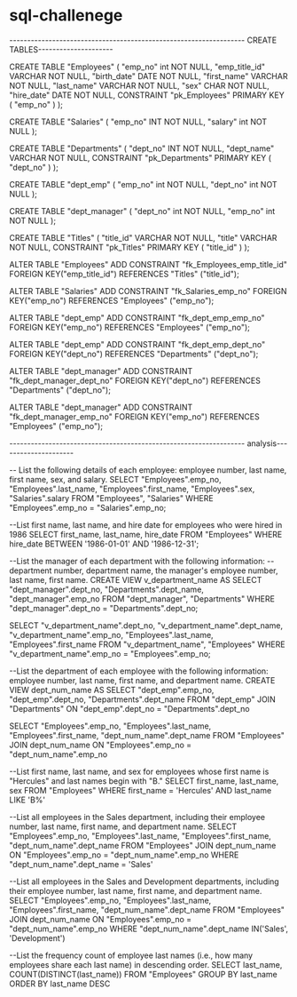 # sql-challenege

------------------------------------------------------------------ CREATE TABLES---------------------



CREATE TABLE "Employees" (
    "emp_no" int   NOT NULL,
    "emp_title_id" VARCHAR   NOT NULL,
    "birth_date" DATE   NOT NULL,
    "first_name" VARCHAR   NOT NULL,
    "last_name" VARCHAR   NOT NULL,
    "sex" CHAR   NOT NULL,
    "hire_date" DATE   NOT NULL,
    CONSTRAINT "pk_Employees" PRIMARY KEY (
        "emp_no"
     )
);

CREATE TABLE "Salaries" (
    "emp_no" INT   NOT NULL,
    "salary" int   NOT NULL
);

CREATE TABLE "Departments" (
    "dept_no" INT   NOT NULL,
    "dept_name" VARCHAR   NOT NULL,
    CONSTRAINT "pk_Departments" PRIMARY KEY (
        "dept_no"
     )
);

CREATE TABLE "dept_emp" (
    "emp_no" int   NOT NULL,
    "dept_no" int   NOT NULL
);

CREATE TABLE "dept_manager" (
    "dept_no" int   NOT NULL,
    "emp_no" int   NOT NULL
);

CREATE TABLE "Titles" (
    "title_id" VARCHAR   NOT NULL,
    "title" VARCHAR   NOT NULL,
    CONSTRAINT "pk_Titles" PRIMARY KEY (
        "title_id"
     )
);

ALTER TABLE "Employees" ADD CONSTRAINT "fk_Employees_emp_title_id" FOREIGN KEY("emp_title_id")
REFERENCES "Titles" ("title_id");

ALTER TABLE "Salaries" ADD CONSTRAINT "fk_Salaries_emp_no" FOREIGN KEY("emp_no")
REFERENCES "Employees" ("emp_no");

ALTER TABLE "dept_emp" ADD CONSTRAINT "fk_dept_emp_emp_no" FOREIGN KEY("emp_no")
REFERENCES "Employees" ("emp_no");

ALTER TABLE "dept_emp" ADD CONSTRAINT "fk_dept_emp_dept_no" FOREIGN KEY("dept_no")
REFERENCES "Departments" ("dept_no");

ALTER TABLE "dept_manager" ADD CONSTRAINT "fk_dept_manager_dept_no" FOREIGN KEY("dept_no")
REFERENCES "Departments" ("dept_no");

ALTER TABLE "dept_manager" ADD CONSTRAINT "fk_dept_manager_emp_no" FOREIGN KEY("emp_no")
REFERENCES "Employees" ("emp_no");



------------------------------------------------------------------ analysis---------------------


-- List the following details of each employee: employee number, last name, first name, sex, and salary.
SELECT "Employees".emp_no, "Employees".last_name, "Employees".first_name, "Employees".sex, "Salaries".salary
FROM "Employees", "Salaries"
WHERE "Employees".emp_no = "Salaries".emp_no;

--List first name, last name, and hire date for employees who were hired in 1986
SELECT first_name, last_name, hire_date
FROM "Employees"
WHERE hire_date BETWEEN '1986-01-01' AND '1986-12-31';

--List the manager of each department with the following information: 
--department number, department name, the manager's employee number, last name, first name.
CREATE VIEW v_department_name AS 
SELECT "dept_manager".dept_no, "Departments".dept_name, "dept_manager".emp_no
FROM "dept_manager", "Departments"
WHERE "dept_manager".dept_no = "Departments".dept_no;

SELECT "v_department_name".dept_no, "v_department_name".dept_name, "v_department_name".emp_no, "Employees".last_name, "Employees".first_name
FROM "v_department_name", "Employees"
WHERE "v_department_name".emp_no = "Employees".emp_no;

--List the department of each employee with the following information: employee number, last name, first name, and department name.
CREATE VIEW dept_num_name AS
SELECT "dept_emp".emp_no, "dept_emp".dept_no, "Departments".dept_name
FROM "dept_emp"
JOIN "Departments" ON "dept_emp".dept_no = "Departments".dept_no

SELECT "Employees".emp_no, "Employees".last_name, "Employees".first_name, "dept_num_name".dept_name
FROM "Employees"
JOIN dept_num_name ON "Employees".emp_no = "dept_num_name".emp_no

--List first name, last name, and sex for employees whose first name is "Hercules" and last names begin with "B."
SELECT first_name, last_name, sex
FROM "Employees"
WHERE first_name = 'Hercules' AND last_name LIKE 'B%'

--List all employees in the Sales department, including their employee number, last name, first name, and department name.
SELECT "Employees".emp_no, "Employees".last_name, "Employees".first_name, "dept_num_name".dept_name
FROM "Employees"
JOIN dept_num_name ON "Employees".emp_no = "dept_num_name".emp_no
WHERE "dept_num_name".dept_name = 'Sales'

--List all employees in the Sales and Development departments, including their employee number, last name, first name, and department name.
SELECT "Employees".emp_no, "Employees".last_name, "Employees".first_name, "dept_num_name".dept_name
FROM "Employees"
JOIN dept_num_name ON "Employees".emp_no = "dept_num_name".emp_no
WHERE "dept_num_name".dept_name IN('Sales', 'Development')

--List the frequency count of employee last names (i.e., how many employees share each last name) in descending order.
SELECT last_name, COUNT(DISTINCT(last_name))
FROM "Employees"
GROUP BY last_name
ORDER BY last_name DESC
